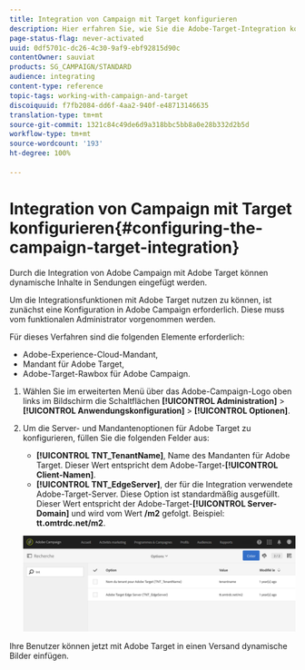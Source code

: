 ```yaml
---
title: Integration von Campaign mit Target konfigurieren
description: Hier erfahren Sie, wie Sie die Adobe-Target-Integration konfigurieren müssen, um dynamischen Inhalt in Adobe Campaign verwenden zu können.
page-status-flag: never-activated
uuid: 0df5701c-dc26-4c30-9af9-ebf92815d90c
contentOwner: sauviat
products: SG_CAMPAIGN/STANDARD
audience: integrating
content-type: reference
topic-tags: working-with-campaign-and-target
discoiquuid: f7fb2084-dd6f-4aa2-940f-e48713146635
translation-type: tm+mt
source-git-commit: 1321c84c49de6d9a318bbc5bb8a0e28b332d2b5d
workflow-type: tm+mt
source-wordcount: '193'
ht-degree: 100%

---
```



# Integration von Campaign mit Target konfigurieren{#configuring-the-campaign-target-integration}

Durch die Integration von Adobe Campaign mit Adobe Target können dynamische Inhalte in Sendungen eingefügt werden.

Um die Integrationsfunktionen mit Adobe Target nutzen zu können, ist zunächst eine Konfiguration in Adobe Campaign erforderlich. Diese muss vom funktionalen Administrator vorgenommen werden.

Für dieses Verfahren sind die folgenden Elemente erforderlich:

* Adobe-Experience-Cloud-Mandant,
* Mandant für Adobe Target,
* Adobe-Target-Rawbox für Adobe Campaign.

1. Wählen Sie im erweiterten Menü über das Adobe-Campaign-Logo oben links im Bildschirm die Schaltflächen **[!UICONTROL Administration]** > **[!UICONTROL Anwendungskonfiguration]** > **[!UICONTROL Optionen]**.
1. Um die Server- und Mandantenoptionen für Adobe Target zu konfigurieren, füllen Sie die folgenden Felder aus:

   * **[!UICONTROL TNT_TenantName]**, Name des Mandanten für Adobe Target. Dieser Wert entspricht dem Adobe-Target-**[!UICONTROL Client-Namen]**.
   * **[!UICONTROL TNT_EdgeServer]**, der für die Integration verwendete Adobe-Target-Server. Diese Option ist standardmäßig ausgefüllt. Dieser Wert entspricht der Adobe-Target-**[!UICONTROL Server-Domain]** und wird vom Wert **/m2** gefolgt. Beispiel: **tt.omtrdc.net/m2**.

   ![](assets/tar_options.png)

Ihre Benutzer können jetzt mit Adobe Target in einen Versand dynamische Bilder einfügen.
